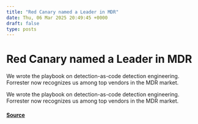 ```yaml
---
title: "Red Canary named a Leader in MDR"
date: Thu, 06 Mar 2025 20:49:45 +0000
draft: false
type: posts
---
```

# Red Canary named a Leader in MDR





We wrote the playbook on detection-as-code detection engineering. Forrester now recognizes us among top vendors in the MDR market.

We wrote the playbook on detection-as-code detection engineering. Forrester now recognizes us among top vendors in the MDR market.

#### [Source](https://redcanary.com/blog/product-updates/leader-in-mdr/)

